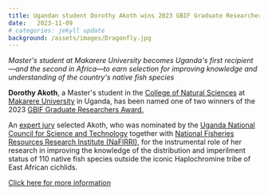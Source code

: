 ```yaml
---
title: Ugandan student Dorothy Akoth wins 2023 GBIF Graduate Researchers Award
date:   2023-11-09
# categories: jekyll update
background: /assets/images/Dragonfly.jpg
---
```


*Master's student at Makarere University becomes Uganda's first recipient—and the second in Africa—to earn selection for improving
knowledge and understanding of the country's native fish species*

**Dorothy Akoth**, a Master's student in the [College of Natural Sciences](https://cns.mak.ac.ug/) at [Makarere University](https://www.mak.ac.ug/) 
in Uganda, has been named one of two winners of the 2023 [GBIF Graduate Researchers Award.](https://www.gbif.org/graduate-researchers-award)

An [expert jury](https://www.gbif.org/news/6qTuv5Xf1qa05arROvx7Y1/ugandan-student-dorothy-akoth-wins-2023-gbif-graduate-researchers-award#jury) 
selected Akoth, who was nominated by the [Uganda National Council for Science and Technology](https://www.uncst.go.ug/) together with 
[National Fisheries Resources Research Institute (NaFIRRI),](http://www.firi.go.ug/) for the instrumental role of her research in 
improving the knowledge of the distribution and imperilment status of 110 native fish species outside the iconic Haplochromine tribe of East African cichlids.

[Click here for more information](https://www.gbif.org/news/6qTuv5Xf1qa05arROvx7Y1/ugandan-student-dorothy-akoth-wins-2023-gbif-graduate-researchers-award)
